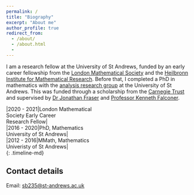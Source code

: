 ```yaml
---
permalink: /
title: "Biography"
excerpt: "About me"
author_profile: true
redirect_from:
  - /about/
  - /about.html
  -
---
```


I am a research fellow at the University of St Andrews, funded by an early career fellowship from the [London Mathematical Society](https://www.lms.ac.uk/) and the [Heilbronn Institute for Mathematical Research](https://heilbronn.ac.uk/). Before that, I completed a PhD in mathematics with the [analysis research group](http://www.mcs.st-andrews.ac.uk/pg/pure/Analysis/) at the University of St Andrews. This was funded through a scholarship from the [Carnegie Trust](https://www.carnegie-trust.org/) and supervised by [Dr Jonathan Fraser](http://www.mcs.st-andrews.ac.uk/~jmf32/) and [Professor Kenneth Falconer](http://www.mcs.st-and.ac.uk/~kenneth/).   

|2020 - 2021|London Mathematical<br/>Society Early Career<br/>Research Fellow|  
|2016 - 2020|PhD, Mathematics<br/>University of St Andrews|  
|2012 - 2016|MMath, Mathematics<br/>Univeristy of St Andrews|  
{: .timeline-md}

## Contact details

Email: sb235@st-andrews.ac.uk
